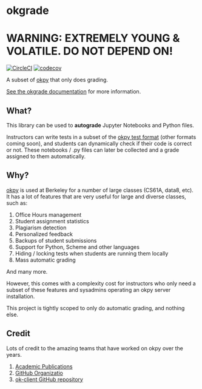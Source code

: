 # okgrade
# WARNING: EXTREMELY YOUNG & VOLATILE. DO NOT DEPEND ON!

[![CircleCI](https://circleci.com/gh/grading/okgrade/tree/master.svg?style=shield)](https://circleci.com/gh/grading/okgrade/tree/master)
[![codecov](https://codecov.io/gh/grading/okgrade/branch/master/graph/badge.svg)](https://codecov.io/gh/grading/okgrade)

A subset of [okpy](http://okpy.org/) that only does grading.

[See the okgrade documentation](http://okgrade.readthedocs.io/en/latest/) for more information.

## What?

This library can be used to **autograde** Jupyter Notebooks and
Python files.

Instructors can write tests in a subset of the [okpy test format](docs/ok-test-format.md)
(other formats coming soon), and students can dynamically check if their
code is correct or not. These notebooks / .py files can later
be collected and a grade assigned to them automatically.

## Why?

[okpy](http://okpy.org/) is used at Berkeley for a number of large
classes (CS61A, data8, etc). It has a lot of features that are
very useful for large and diverse classes, such as:

1. Office Hours management
2. Student assignment statistics
3. Plagiarism detection
4. Personalized feedback
5. Backups of student submissions
6. Support for Python, Scheme and other languages
7. Hiding / locking tests when students are running them locally
8. Mass automatic grading

And many more.

However, this comes with a complexity cost for instructors who only
need a subset of these features and sysadmins operating an okpy server
installation.

This project is tightly scoped to only do automatic grading, and nothing
else.

## Credit

Lots of credit to the amazing teams that have worked on okpy over the
years.

1. [Academic Publications](https://okpy.org/about/publications/)
2. [GitHub Organizatio](https://github.com/okpy)
3. [ok-client GitHub repository](https://github.com/Cal-CS-61A-Staff/ok-client)
